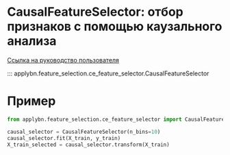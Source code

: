 # CausalFeatureSelector: отбор признаков с помощью каузального анализа

[Ссылка на руководство пользователя](../../user-guide/feature_selection/causal_feature_selection.md)

::: applybn.feature_selection.ce_feature_selector.CausalFeatureSelector


# Пример

```python
from applybn.feature_selection.ce_feature_selector import CausalFeatureSelector

causal_selector = CausalFeatureSelector(n_bins=10)
causal_selector.fit(X_train, y_train)
X_train_selected = causal_selector.transform(X_train)
```